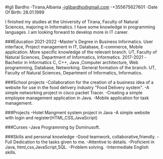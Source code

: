 #Igli Bardho
-Tirana,Albania
-iglibardho@gmail.com
-+355675627601
-Date Of Birth: 28.01.1999

I finished my studies at the University of Tirana, Faculty of Natural Sciences, majoring in Informatics.
I have some knowledge in programming languages .I am looking forward to develop more in IT career.

###Education
2021-2022
-Master's Degree in Business Informatics.
User interface, Project management in IT, Database, E-commerce,
Mobile application. More specific knowledge of the relevant branch.
UT, Faculty of Natural Sciences, Department of Informatics, Informatics.
2017-2021
-Bachelor in Informatics
C, C++, Java ,Computer architecture, Web programming, Database, Networking.
General formation of the branch.
UT, Faculty of Natural Sciences, Department of Informatics, Informatics.

###School projects
-Collaboration for the creation of a business idea of a website for use in 
the food delivery industry "Food Delivery system".
-A simple networking project in cisco packet Tracer.
-Creating a simple employee management application in Java.
-Mobile application for task management.

###Projects
-Hotel Mangment system project in Java
-A simple website with login and register(HTML,CSS,JavaScript)

###Curses
-Java Programming by Dominusoft.

###Skills and personal knowledge
-Good teamwork, collaborative,friendly.
-Full Dedication to the tasks given to me.
-Attentive to details.
-Proficient in Java, html,css,JavaScript,SQL.
-Problem solving.
-Intermediate English skills.
